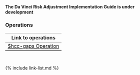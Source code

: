 
<div markdown="1" class="bg-info">
<b>The Da Vinci Risk Adjustment Implementation Guide is under development</b>
</div>

### Operations

|Link to operations|
|---|
|[$hcc-gaps Operation](OperationDefinition-hcc-gaps.html)|


<br />

{% include link-list.md %}
